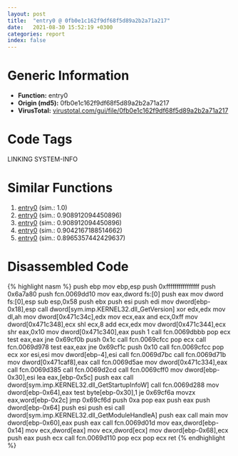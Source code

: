 ```yaml
---
layout: post
title:  "entry0 @ 0fb0e1c162f9df68f5d89a2b2a71a217"
date:   2021-08-30 15:52:19 +0300
categories: report
index: false
---
```


# Generic Information
- **Function:** entry0
- **Origin (md5):** 0fb0e1c162f9df68f5d89a2b2a71a217
- **VirusTotal:** [virustotal.com/gui/file/0fb0e1c162f9df68f5d89a2b2a71a217][virustotal_ref]

# Code Tags
<span class="tag" id="LINKING">LINKING</span>
<span class="tag" id="SYSTEM-INFO">SYSTEM-INFO</span>


# Similar Functions

1. [entry0][similar_1_ref] (sim.: 1.0)
2. [entry0][similar_2_ref] (sim.: 0.908912094450896)
3. [entry0][similar_3_ref] (sim.: 0.908912094450896)
4. [entry0][similar_4_ref] (sim.: 0.9042167188514662)
5. [entry0][similar_5_ref] (sim.: 0.8965357442429637)


# Disassembled Code

{% highlight nasm %}
push ebp
mov ebp,esp
push 0xffffffffffffffff
push 0x6a7a80
push fcn.0069dd10
mov eax,dword fs:[0]
push eax
mov dword fs:[0],esp
sub esp,0x58
push ebx
push esi
push edi
mov dword[ebp-0x18],esp
call dword[sym.imp.KERNEL32.dll_GetVersion]
xor edx,edx
mov dl,ah
mov dword[0x471c34c],edx
mov ecx,eax
and ecx,0xff
mov dword[0x471c348],ecx
shl ecx,8
add ecx,edx
mov dword[0x471c344],ecx
shr eax,0x10
mov dword[0x471c340],eax
push 1
call fcn.0069dbbb
pop ecx
test eax,eax
jne 0x69cf0b
push 0x1c
call fcn.0069cfcc
pop ecx
call fcn.0069d978
test eax,eax
jne 0x69cf1c
push 0x10
call fcn.0069cfcc
pop ecx
xor esi,esi
mov dword[ebp-4],esi
call fcn.0069d7bc
call fcn.0069d71b
mov dword[0x471caf8],eax
call fcn.0069d5ae
mov dword[0x471c334],eax
call fcn.0069d385
call fcn.0069d2cd
call fcn.0069cff0
mov dword[ebp-0x30],esi
lea eax,[ebp-0x5c]
push eax
call dword[sym.imp.KERNEL32.dll_GetStartupInfoW]
call fcn.0069d288
mov dword[ebp-0x64],eax
test byte[ebp-0x30],1
je 0x69cf6a
movzx eax,word[ebp-0x2c]
jmp 0x69cf6d
push 0xa
pop eax
push eax
push dword[ebp-0x64]
push esi
push esi
call dword[sym.imp.KERNEL32.dll_GetModuleHandleA]
push eax
call main
mov dword[ebp-0x60],eax
push eax
call fcn.0069d01d
mov eax,dword[ebp-0x14]
mov ecx,dword[eax]
mov ecx,dword[ecx]
mov dword[ebp-0x68],ecx
push eax
push ecx
call fcn.0069d110
pop ecx
pop ecx
ret 
{% endhighlight %}


[similar_1_ref]: /report/entry0@80027f5c3423b7f316310a6367726335
[similar_2_ref]: /report/entry0@bcba729302fe28f65deb2b102a06324a
[similar_3_ref]: /report/entry0@a3857e94f1b398200ad05eae6ee38355
[similar_4_ref]: /report/entry0@75a81a00c053b64d459385e4a0825aec
[similar_5_ref]: /report/entry0@557dcbbf2711fedc520328fbbc657056
[virustotal_ref]: https://www.virustotal.com/gui/file/0fb0e1c162f9df68f5d89a2b2a71a217